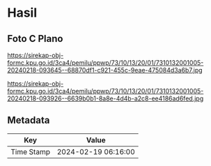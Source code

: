 # Hasil

## Foto C Plano

https://sirekap-obj-formc.kpu.go.id/3ca4/pemilu/ppwp/73/10/13/20/01/7310132001005-20240218-093645--68870df1-c921-455c-9eae-475084d3a6b7.jpg

https://sirekap-obj-formc.kpu.go.id/3ca4/pemilu/ppwp/73/10/13/20/01/7310132001005-20240218-093926--6639b0b1-8a8e-4d4b-a2c8-ee4186ad6fed.jpg


## Metadata

| Key        | Value               |
| ---------- | ------------------- |
| Time Stamp | 2024-02-19 06:16:00 |



